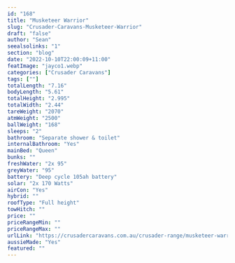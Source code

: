 ```yaml
---
id: "168"
title: "Musketeer Warrior"
slug: "Crusader-Caravans-Musketeer-Warrior"
draft: "false"
author: "Sean"
seealsolinks: "1"
section: "blog"
date: "2022-10-10T22:00:09+11:00"
featImage: "jayco1.webp"
categories: ["Crusader Caravans"]
tags: [""]
totalLength: "7.16"
bodyLength: "5.61"
totalHeight: "2.995"
totalWidth: "2.44"
tareWeight: "2070"
atmWeight: "2500"
ballWeight: "168"
sleeps: "2"
bathroom: "Separate shower & toilet"
internalBathroom: "Yes"
mainBed: "Queen"
bunks: ""
freshWater: "2x 95"
greyWater: "95"
battery: "Deep cycle 105ah battery"
solar: "2x 170 Watts"
airCon: "Yes"
hybrid: ""
roofType: "Full height"
towHitch: ""
price: ""
priceRangeMin: ""
priceRangeMax: ""
urlLink: "https://crusadercaravans.com.au/crusader-range/musketeer-warrior/"
aussieMade: "Yes"
featured: ""
---
```

